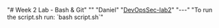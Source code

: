 "# Week 2 Lab - Bash & Git" 
"" 
"Daniel" 
"[DevOpsSec-lab2](https://github.com/Losiek86/DevOpsSec-lab2)" 
"---" 
"To run the script.sh run: \`bash script.sh\`" 
